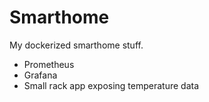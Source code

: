 # Smarthome

My dockerized smarthome stuff.

* Prometheus
* Grafana
* Small rack app exposing temperature data
